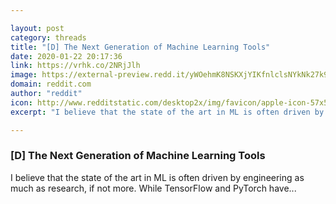 ```yaml
---

layout: post
category: threads
title: "[D] The Next Generation of Machine Learning Tools"
date: 2020-01-22 20:17:36
link: https://vrhk.co/2NRjJlh
image: https://external-preview.redd.it/yWOehmK8NSKXjYIKfnlclsNYkNk27k9MyXbRHFAzV-M.jpg?width=700&height=366.492146597&auto=webp&s=9b07c6d2bf34dca1915801874617637fb1ceda65
domain: reddit.com
author: "reddit"
icon: http://www.redditstatic.com/desktop2x/img/favicon/apple-icon-57x57.png
excerpt: "I believe that the state of the art in ML is often driven by engineering as much as research, if not more. While TensorFlow and PyTorch have..."

---
```


### [D] The Next Generation of Machine Learning Tools

I believe that the state of the art in ML is often driven by engineering as much as research, if not more. While TensorFlow and PyTorch have...
